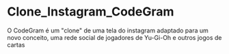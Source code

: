 # Clone_Instagram_CodeGram
O CodeGram é um "clone" de uma tela do instagram adaptado para um novo conceito, uma rede social de jogadores de Yu-Gi-Oh e outros jogos de cartas
